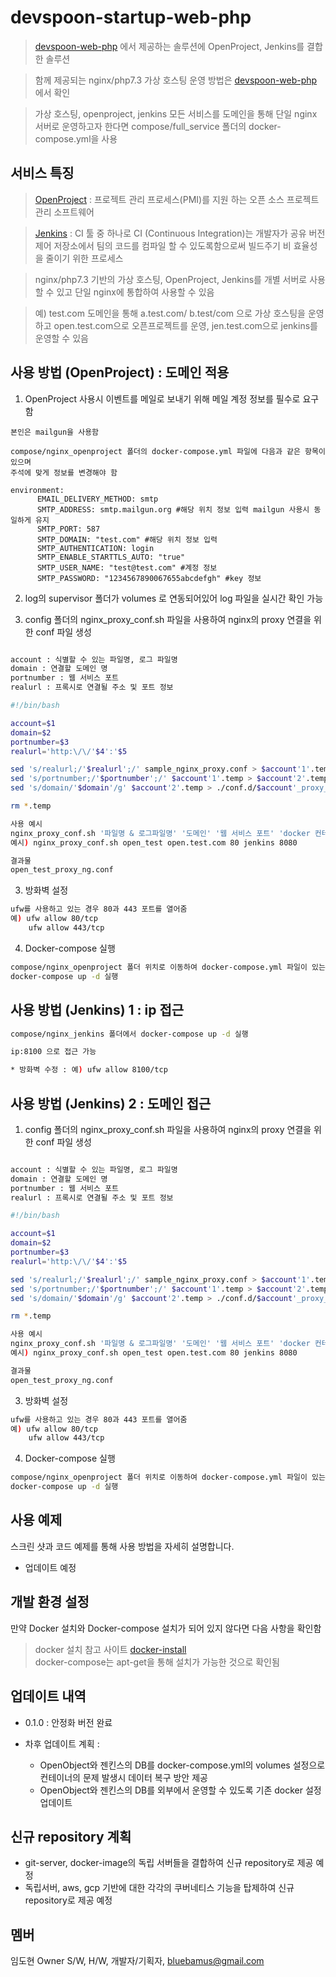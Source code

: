 # devspoon-startup-web-php
> [devspoon-web-php] 에서 제공하는 솔루션에 OpenProject, Jenkins를 결합한 솔루션

> 함께 제공되는 nginx/php7.3 가상 호스팅 운영 방법은 [devspoon-web-php] 에서 확인

> 가상 호스팅, openproject, jenkins 모든 서비스를  도메인을 통해 단일 nginx 서버로 운영하고자 한다면
  compose/full_service 폴더의 docker-compose.yml을 사용

## 서비스 특징
 
> [OpenProject] : 프로젝트 관리 프로세스(PMI)를 지원 하는 오픈 소스 프로젝트 관리 소프트웨어

> [Jenkins] : CI 툴 중 하나로 CI (Continuous Integration)는 개발자가 공유 버전 제어 저장소에서 
  팀의 코드를 컴파일 할 수 있도록함으로써 빌드주기 비 효율성을 줄이기 위한 프로세스

> nginx/php7.3 기반의 가상 호스팅, OpenProject, Jenkins를 개별 서버로 사용할 수 있고 
  단일 nginx에 통합하여 사용할 수 있음

> 예) test.com 도메인을 통해 a.test.com/ b.test/com 으로 가상 호스팅을 운영하고 
      open.test.com으로 오픈프로젝트를 운영,
      jen.test.com으로 jenkins를 운영할 수 있음

## 사용 방법 (OpenProject) : 도메인 적용

1. OpenProject 사용시 이벤트를 메일로 보내기 위해 메일 계정 정보를 필수로 요구함

```
본인은 mailgun을 사용함

compose/nginx_openproject 폴더의 docker-compose.yml 파일에 다음과 같은 항목이 있으며  
주석에 맞게 정보를 변경해야 함

environment:
      EMAIL_DELIVERY_METHOD: smtp
      SMTP_ADDRESS: smtp.mailgun.org #해당 위치 정보 입력 mailgun 사용시 동일하게 유지
      SMTP_PORT: 587
      SMTP_DOMAIN: "test.com" #해당 위치 정보 입력
      SMTP_AUTHENTICATION: login
      SMTP_ENABLE_STARTTLS_AUTO: "true"
      SMTP_USER_NAME: "test@test.com" #계정 정보
      SMTP_PASSWORD: "1234567890067655abcdefgh" #key 정보
```

2. log의 supervisor 폴더가 volumes 로 연동되어있어 log 파일을 실시간 확인 가능

3. config 폴더의 nginx_proxy_conf.sh 파일을 사용하여 nginx의 proxy 연결을 위한 conf 파일 생성

```sh

account : 식별할 수 있는 파일명, 로그 파일명
domain : 연결할 도메인 명
portnumber : 웹 서비스 포트
realurl : 프록시로 연결될 주소 및 포트 정보

#!/bin/bash

account=$1
domain=$2
portnumber=$3
realurl='http:\/\/'$4':'$5

sed 's/realurl;/'$realurl';/' sample_nginx_proxy.conf > $account'1'.temp
sed 's/portnumber;/'$portnumber';/' $account'1'.temp > $account'2'.temp
sed 's/domain/'$domain'/g' $account'2'.temp > ./conf.d/$account'_proxy_ng'.conf 

rm *.temp
```

```sh
사용 예시 
nginx_proxy_conf.sh '파일명 & 로그파일명' '도메인' '웹 서비스 포트' 'docker 컨테이너 이름' 'docker 컨테이너 서비스 포트'
예시) nginx_proxy_conf.sh open_test open.test.com 80 jenkins 8080

결과물 
open_test_proxy_ng.conf
```

3. 방화벽 설정

```sh
ufw를 사용하고 있는 경우 80과 443 포트를 열어줌
예) ufw allow 80/tcp
    ufw allow 443/tcp
```

4. Docker-compose 실행

```sh
compose/nginx_openproject 폴더 위치로 이동하여 docker-compose.yml 파일이 있는 곳에서
docker-compose up -d 실행
```

## 사용 방법 (Jenkins) 1 : ip 접근

```sh
compose/nginx_jenkins 폴더에서 docker-compose up -d 실행

ip:8100 으로 접근 가능

* 방화벽 수정 : 예) ufw allow 8100/tcp

```

## 사용 방법 (Jenkins) 2 : 도메인 접근

1. config 폴더의 nginx_proxy_conf.sh 파일을 사용하여 nginx의 proxy 연결을 위한 conf 파일 생성

```sh

account : 식별할 수 있는 파일명, 로그 파일명
domain : 연결할 도메인 명
portnumber : 웹 서비스 포트
realurl : 프록시로 연결될 주소 및 포트 정보

#!/bin/bash

account=$1
domain=$2
portnumber=$3
realurl='http:\/\/'$4':'$5

sed 's/realurl;/'$realurl';/' sample_nginx_proxy.conf > $account'1'.temp
sed 's/portnumber;/'$portnumber';/' $account'1'.temp > $account'2'.temp
sed 's/domain/'$domain'/g' $account'2'.temp > ./conf.d/$account'_proxy_ng'.conf 

rm *.temp
```

```sh
사용 예시 
nginx_proxy_conf.sh '파일명 & 로그파일명' '도메인' '웹 서비스 포트' 'docker 컨테이너 이름' 'docker 컨테이너 서비스 포트'
예시) nginx_proxy_conf.sh open_test open.test.com 80 jenkins 8080

결과물 
open_test_proxy_ng.conf
```

3. 방화벽 설정

```sh
ufw를 사용하고 있는 경우 80과 443 포트를 열어줌
예) ufw allow 80/tcp
    ufw allow 443/tcp
```

4. Docker-compose 실행

```sh
compose/nginx_openproject 폴더 위치로 이동하여 docker-compose.yml 파일이 있는 곳에서
docker-compose up -d 실행
```


## 사용 예제

스크린 샷과 코드 예제를 통해 사용 방법을 자세히 설명합니다.
- 업데이트 예정

## 개발 환경 설정

만약 Docker 설치와 Docker-compose 설치가 되어 있지 않다면 다음 사항을 확인함

> docker 설치 참고 사이트 [docker-install]  
> docker-compose는 apt-get을 통해 설치가 가능한 것으로 확인됨

## 업데이트 내역

* 0.1.0 : 안정화 버전 완료  

* 차후 업데이트 계획 :   
  - OpenObject와 젠킨스의 DB를 docker-compose.yml의 volumes 설정으로 컨테이너의 문제 발생시 데이터 복구 방안 제공
  - OpenObject와 젠킨스의 DB를 외부에서 운영할 수 있도록 기존 docker 설정 업데이트 
 
## 신규 repository 계획
 - git-server, docker-image의 독립 서버들을 결합하여 신규 repository로 제공 예정  
 - 독립서버, aws, gcp 기반에 대한 각각의 쿠버네티스 기능을 탑제하여 신규 repository로 제공 예정  
    

## 멤버

임도현 Owner S/W, H/W, 개발자/기획자, bluebamus@gmail.com

<!-- Markdown link & img dfn's -->
[docker-install]: https://hcnam.tistory.com/25 
[devspoon-web-php]: https://github.com/devspoons/devspoon-web-php
[OpenProject]: http://wiki.webnori.com/display/pms/Open+Project+7
[Jenkins]: https://jjeongil.tistory.com/810

